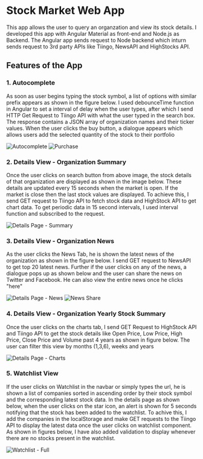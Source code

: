 # Stock Market Web App

This app allows the user to query an organzation and view its stock details. I developed this app with Angular Material as front-end and Node.js as Backend. The Angular app sends request to Node backend which inturn sends request to 3rd party APIs like Tiingo, NewsAPI and HighStocks API.

## Features of the App

### 1. Autocomplete 
As soon as user begins typing the stock symbol, a list of options with similar prefix appears as shown in the figure below. I used debounceTime function in Angular to set a interval of delay when the user types, after which I send HTTP Get Request to Tiingo API with what the user typed in the search box. The response contains a JSON array of organization names and their ticker values. When the user clicks the buy button, a dialogue appears which allows users add the selected quantity of the stock to their portfolio 

![Autocomplete](https://user-images.githubusercontent.com/40236708/108006338-0ee8d800-6fb0-11eb-8ad6-bcacb3c483ac.JPG)
![Purchase](https://user-images.githubusercontent.com/40236708/108013365-63944f00-6fc0-11eb-9bf7-694fc43020d7.JPG)

### 2. Details View - Organization Summary
Once the user clicks on search button from above image, the stock details of that organization are displayed as shown in the image below. These details are updated every 15 seconds when the market is open. If the market is close then the last stock values are displayed. To achieve this, I send GET request to Tiingo API to fetch stock data and HighStock API to get chart data. To get periodic data in 15 second intervals, I used interval function and subscribed to the request.     

![Details Page - Summary](https://user-images.githubusercontent.com/40236708/108007532-1362c000-6fb3-11eb-86a2-6bde738622a8.JPG)


### 3. Details View - Organization News

As the user clicks the News Tab, he is shown the latest news of the organization as shown in the figure below. I send GET request to NewsAPI to get top 20 latest news. Further if the user clicks on any of the news, a dialogue pops up as shown below and the user can share the news on Twitter and Facebook. He can also view the entire news once he clicks "here"

![Details Page - News](https://user-images.githubusercontent.com/40236708/108009214-11026500-6fb7-11eb-9655-13d742a7351b.JPG)
![News Share](https://user-images.githubusercontent.com/40236708/108008738-ea8ffa00-6fb5-11eb-81fe-a3289b0389cf.JPG)

### 4. Details View - Organization Yearly Stock Summary

Once the user clicks on the charts tab, I send GET Request to HighStock API and Tiingo API to get the stock details like Open Price, Low Price, High Price, Close Price and Volume past 4 years as shown in figure below. The user can filter this view by months (1,3,6), weeks and years

![Details Page - Charts](https://user-images.githubusercontent.com/40236708/108009558-d8af5680-6fb7-11eb-9c02-d1f9cf26370b.JPG)

### 5. Watchlist View
If the user clicks on Watchlist in the navbar or simply types the url, he is shown a list of companies sorted in ascending order by their stock symbol and the corresponding latest stock data. In the details page as shown below, when the user clicks on the star icon, an alert is shown for 5 seconds notifying that the stock has been added to the watchlist. To achive this, I add the companies in the localStorage and make GET requests to the Tiingo API to display the latest data once the user clicks on watchlist component. As shown in figures below, I have also added validation to display whenever there are no stocks present in the watchlist.  

![Watchlist - Full](https://user-images.githubusercontent.com/40236708/108014085-f97ca980-6fc1-11eb-94f3-caa3c4cd6c0a.JPG)




